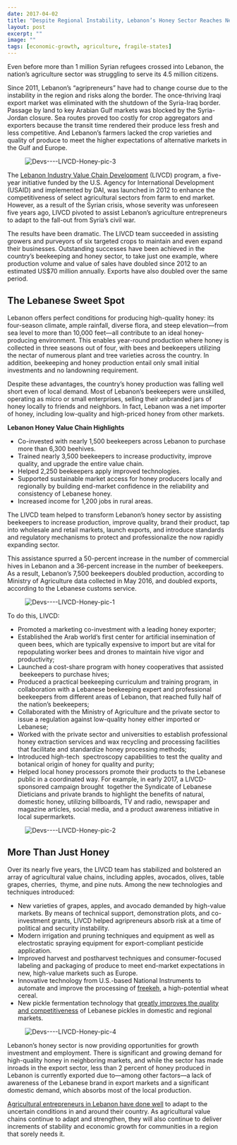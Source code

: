 ```yaml
---
date: 2017-04-02
title: "Despite Regional Instability, Lebanon’s Honey Sector Reaches New Heights"
layout: post
excerpt: ""
image: ""
tags: [economic-growth, agriculture, fragile-states]
---
```

<p>Even before more than 1 million Syrian refugees crossed into Lebanon, the nation’s agriculture sector was struggling to serve its 4.5 million citizens.</p><p>Since 2011, Lebanon’s “agripreneurs” have had to change course due to the instability in the region and risks along the border. The once-thriving Iraqi export market was eliminated with the shutdown of the Syria-Iraq border. Passage by land to key Arabian Gulf markets was blocked by the Syria-Jordan closure. Sea routes proved too costly for crop aggregators and exporters because the transit time rendered their produce less fresh and less competitive. And Lebanon’s farmers lacked the crop varieties and quality of produce to meet the higher expectations of alternative markets in the Gulf and Europe.</p><figure class="kg-card kg-image-card"><img src="https://pubs.ghost.io/uploads/Devs----LIVCD-Honey-pic-3.jpg" class="kg-image" alt="Devs----LIVCD-Honey-pic-3" loading="lazy" title="The Lebanon Industry Value Chain Development program has trained nearly 3,500 beekeepers to increase productivity, improve quality, and upgrade the entire value chain."></figure><p>The <a href="https://www.dai.com/our-work/projects/lebanon-industry-value-chain-development-livcd">Lebanon Industry Value Chain Development</a> (LIVCD) program, a five-year initiative funded by the U.S. Agency for International Development (USAID) and implemented by DAI, was launched in 2012 to enhance the competitiveness of select agricultural sectors from farm to end market. However, as a result of the Syrian crisis, whose severity was unforeseen five years ago, LIVCD pivoted to assist Lebanon’s agriculture entrepreneurs to adapt to the fall-out from Syria’s civil war.</p><p>The results have been dramatic. The LIVCD team succeeded in assisting growers and purveyors of six targeted crops to maintain and even expand their businesses. Outstanding successes have been achieved in the country’s beekeeping and honey sector, to take just one example, where production volume and value of sales have doubled since 2012 to an estimated US$70 million annually. Exports have also doubled over the same period.</p><h2 id="the-lebanese-sweet-spot">The Lebanese Sweet Spot</h2><p>Lebanon offers perfect conditions for producing high-quality honey: its four-season climate, ample rainfall, diverse flora, and steep elevation—from sea level to more than 10,000 feet—all contribute to an ideal honey-producing environment. This enables year-round production where honey is collected in three seasons out of four, with bees and beekeepers utilizing the nectar of numerous plant and tree varieties across the country. In addition, beekeeping and honey production entail only small initial investments and no landowning requirement.</p><p>Despite these advantages, the country’s honey production was falling well short even of local demand. Most of Lebanon’s beekeepers were unskilled, operating as micro or small enterprises, selling their unbranded jars of honey locally to friends and neighbors. In fact, Lebanon was a net importer of honey, including low-quality and high-priced honey from other markets.</p><p><strong>Lebanon Honey Value Chain Highlights</strong></p><ul><li>Co-invested with nearly 1,500 beekeepers across Lebanon to purchase more than 6,300 beehives.</li><li>Trained nearly 3,500 beekeepers to increase productivity, improve quality, and upgrade the entire value chain.</li><li>Helped 2,250 beekeepers apply improved technologies.</li><li>Supported sustainable market access for honey producers locally and regionally by building end-market confidence in the reliability and consistency of Lebanese honey.</li><li>Increased income for 1,200 jobs in rural areas.</li></ul><p>The LIVCD team helped to transform Lebanon’s honey sector by assisting beekeepers to increase production, improve quality, brand their product, tap into wholesale and retail markets, launch exports, and introduce standards and regulatory mechanisms to protect and professionalize the now rapidly expanding sector.</p><p>This assistance spurred a 50-percent increase in the number of commercial hives in Lebanon and a 36-percent increase in the number of beekeepers. As a result, Lebanon’s 7,500 beekeepers doubled production, according to Ministry of Agriculture data collected in May 2016, and doubled exports, according to the Lebanese customs service.</p><figure class="kg-card kg-image-card"><img src="https://pubs.ghost.io/uploads/Devs----LIVCD-Honey-pic-1.jpg" class="kg-image" alt="Devs----LIVCD-Honey-pic-1" loading="lazy" title="LIVCD established the Arab world’s first center for artificial insemination of queen bees, which are typically expensive to import but are vital for repopulating worker bees and drones to maintain hive vigor and productivity."></figure><p>To do this, LIVCD:</p><ul><li>Promoted a marketing co-investment with a leading honey exporter;</li><li>Established the Arab world’s first center for artificial insemination of queen bees, which are typically expensive to import but are vital for repopulating worker bees and drones to maintain hive vigor and productivity;</li><li>Launched a cost-share program with honey cooperatives that assisted  beekeepers to purchase hives;</li><li>Produced a practical beekeeping curriculum and training program, in collaboration with a Lebanese beekeeping expert and professional beekeepers from different areas of Lebanon, that reached fully half of the nation’s beekeepers;</li><li>Collaborated with the Ministry of Agriculture and the private sector to issue a regulation against low-quality honey either imported or Lebanese;</li><li>Worked with the private sector and universities to establish professional honey extraction services and wax recycling and processing facilities that facilitate and standardize honey processing methods;</li><li>Introduced high-tech  spectroscopy capabilities to test the quality and botanical origin of honey for quality and purity;</li><li>Helped local honey processors promote their products to the Lebanese public in a coordinated way. For example, in early 2017, a LIVCD-sponsored campaign brought  together the Syndicate of Lebanese Dieticians and private brands to highlight the benefits of natural, domestic honey, utilizing billboards, TV and radio, newspaper and magazine articles, social media, and a product awareness initiative in local supermarkets.</li></ul><figure class="kg-card kg-image-card"><img src="https://pubs.ghost.io/uploads/Devs----LIVCD-Honey-pic-2.jpg" class="kg-image" alt="Devs----LIVCD-Honey-pic-2" loading="lazy" title="Lebanon's honey production increased from 1,600 tons in 2011 to 3,600 tons in 2016."></figure><h2 id="more-than-just-honey">More Than Just Honey</h2><p>Over its nearly five years, the LIVCD team has stabilized and bolstered an array of agricultural value chains, including apples, avocados, olives, table grapes, cherries,  thyme, and pine nuts. Among the new technologies and techniques introduced:</p><ul><li>New varieties of grapes, apples, and avocado demanded by high-value markets. By means of technical support, demonstration plots, and co-investment grants, LIVCD helped agripreneurs absorb risk at a time of political and security instability.</li><li>Modern irrigation and pruning techniques and equipment as well as electrostatic spraying equipment for export-compliant pesticide application.</li><li>Improved harvest and postharvest techniques and consumer-focused labeling and packaging of produce to meet end-market expectations in new, high-value markets such as Europe.</li><li>Innovative technology from U.S.-based National Instruments to automate and improve the processing of <a href="http://dai-global-developments.com/articles/feed-the-future-project-builds-freekeh-industry-in-lebanon/">freekeh</a>, a high-potential wheat cereal.</li><li>New pickle fermentation technology that <a href="https://www.usaid.gov/news-information/frontlines/july-august-2016/ferment-expansion">greatly improves the quality and competitiveness</a> of Lebanese pickles in domestic and regional markets.</li></ul><figure class="kg-card kg-image-card"><img src="https://pubs.ghost.io/uploads/Devs----LIVCD-Honey-pic-4.jpg" class="kg-image" alt="Devs----LIVCD-Honey-pic-4" loading="lazy" title="This advertisement tells consumers: &quot;Honey is healthy and LEBANESE HONEY is the trademark for it.&quot;"></figure><p>Lebanon’s honey sector is now providing opportunities for growth investment and employment. There is significant and growing demand for high-quality honey in neighboring markets, and while the sector has made inroads in the export sector, less than 2 percent of honey produced in Lebanon is currently exported due to—among other factors—a lack of awareness of the Lebanese brand in export markets and a significant domestic demand, which absorbs most of the local production.</p><p><a href="https://www.facebook.com/lebanonvaluechain/">Agricultural entrepreneurs in Lebanon have done well</a> to adapt to the uncertain conditions in and around their country. As agricultural value chains continue to adapt and strengthen, they will also continue to deliver increments of stability and economic growth for communities in a region that sorely needs it.</p>
  